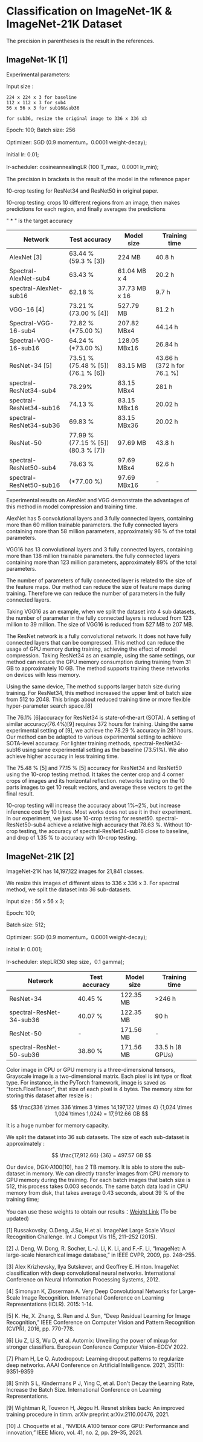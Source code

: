 # Classification on ImageNet-1K & ImageNet-21K Dataset

The precision in parentheses is the result in the references.

## ImageNet-1K [1]

Experimental parameters:

Input size :

    224 x 224 x 3 for baseline
    112 x 112 x 3 for sub4
    56 x 56 x 3 for sub16&sub36

    for sub36, resize the original image to 336 x 336 x3

Epoch: 100;   Batch size: 256

Optimizer: SGD (0.9 momentum，0.0001 weight-decay);

Initial lr: 0.01;

lr-scheduler: cosineannealingLR (100 T_max，0.0001 lr_min);

The precision in brackets is the result of the model in the reference paper

10-crop testing for ResNet34 and ResNet50 in original paper.

10-crop testing: crops 10 different regions from an image, then makes predictions for each region, and finally averages the predictions

" * " is the target accuracy

| Network     | Test accuracy | Model size | Training time|
| ----------- |  ------------- | --- | --- |
|AlexNet [3]|63.44 % <br> (59.3 % [3])| 224 MB | 40.8 h |
|Spectral-AlexNet-sub4| 63.43 % | 61.04 MB x 4 | 20.2 h |
|spectral-AlexNet-sub16| 62.18 % | 37.73 MB x 16 | 9.7 h |
|VGG-16 [4]|73.21 % <br> (73.00 % [4])| 527.79 MB | 81.2 h |
|Spectral-VGG-16-sub4| 72.82 % (*75.00 %) | 207.82 MBx4 | 44.14 h |
|Spectral-VGG-16-sub16| 64.24 % (*73.00 %)| 128.05 MBx16 | 26.84 h |
|ResNet-34 [5] |73.51 % <br> (75.48 % [5]) <br> (76.1 % [6])| 83.15 MB | 43.66 h <br> (372 h for 76.1 %)|
|spectral-ResNet34-sub4| 78.29% | 83.15 MBx4 | 281 h |
|spectral-ResNet34-sub16| 74.13 %| 83.15 MBx16 | 20.02 h |
|spectral-ResNet34-sub36| 69.83 % | 83.15 MBx36 | 20.02 h |
|ResNet-50| 77.99 % <br> (77.15 % [5]) <br> (80.3 % [7]) |97.69 MB| 43.8 h |
|spectral-ResNet50-sub4 | 78.63 % | 97.69 MBx4 | 62.6 h |
|spectral-ResNet50-sub16 | (*77.00 %) | 97.69 MBx16 | - |

Experimental results on AlexNet and VGG demonstrate the advantages of this method in model compression and training time.

AlexNet has 5 convolutional layers and 3 fully connected layers, containing more than 60 million trainable parameters.
the fully connected layers containing more than 58 million parameters, approximately 96 % of the total parameters. 

VGG16 has 13 convolutional layers and 3 fully connected layers, containing more than 138 million trainable parameters. 
the fully connected layers containing more than 123 million parameters, approximately 89% of the total parameters.

The number of parameters of fully connected layer is related to the size of the feature maps. 
Our method can reduce the size of feature maps during training.
Therefore we can reduce the number of parameters in the fully connected layers.

Taking VGG16 as an example, when we split the dataset into 4 sub datasets, the number of parameter in the fully connected layers is reduced from 123 million to 39 million. 
The size of VGG16 is reduced from 527 MB to 207 MB.

The ResNet network is a fully convolutional network. It does not have fully connected layers that can be compressed.
This method can reduce the usage of GPU memory during training, achieving the effect of model compression.
Taking ResNet34 as an example, using the same settings, our method can reduce the GPU memory consumption during training from 31 GB to approximately 10 GB.
The method supports training these networks on devices with less memory.

Using the same device, The method supports larger batch size during training.
For ResNet34, this method increased the upper limit of batch size from 512 to 2048. 
This brings about reduced training time or more flexible hyper-parameter search space.[8]

The 76.1% [6]accuracy for ResNet34 is state-of-the-art (SOTA). A setting of similar accuracy(76.4%)[9] requires 372 hours for training. 
Using the same experimental setting of [9], we achieve the 78.29 % accuracy in 281 hours. Our method can be adapted to various experimental setting to achieve SOTA-level accuracy. 
For lighter training methods, spectral-ResNet34-sub16 using same experimental setting as the baseline (73.51%). 
We also achieve higher accuracy in less training time.

The 75.48 % [5] and 77.15 % [5] accuracy for ResNet34 and ResNet50 using the 10-crop testing method. 
It takes the center crop and 4 corner crops of images and its horizontal reflection.
networks testing on the 10 parts images to get 10 result vectors, and average these vectors to get the final result.

10-crop testing will increase the accuracy about 1%~2%, but increase inference cost by 10 times. 
Most works does not use it in their experiment. 
In our experiment, we just use 10-crop testing for resnet50. 
spectral-ResNet50-sub4 achieve a relative high accuracy that 78.63 %. 
Without 10-crop testing, the accuracy of spectral-ResNet34-sub16 close to baseline, 
and drop of 1.35 % to accuracy with 10-crop testing.

## ImageNet-21K [2]

ImageNet-21K has 14,197,122 images for 21,841 classes.

We resize this images of different sizes to 336 x 336 x 3.
For spectral method, we split the dataset into 36 sub-datasets.

Input size : 56 x 56 x 3;

Epoch: 100;

Batch size: 512;

Optimizer: SGD (0.9 momentum，0.0001 weight-decay);

initial lr: 0.001;

lr-scheduler: stepLR(30 step size，0.1 gamma);

| Network     | Test accuracy | Model size | Training time|
| ----------- |  ------------- | --- | --- |
|ResNet-34| 40.45 % | 122.35 MB | >246 h  |
|spectral-ResNet-34-sub36| 40.07 % | 122.35 MB | 90 h |
|ResNet-50| - | 171.56 MB | - |
|spectral-ResNet-50-sub36| 38.80 % | 171.56 MB | 33.5 h (8 GPUs) |

Color image in CPU or GPU memory is a three-dimensional tensors, Grayscale image is a two-dimensional matrix. 
Each pixel is int type or float type. 
For instance, in the PyTorch framework, image is saved as "torch.FloatTensor", that size of each pixel is 4 bytes.
The memory size for storing this dataset after resize is :

$$
\frac{336 \times 336 \times 3 \times 14,197,122 \times 4} {1,024 \times 1,024 \times 1,024} = 17,912.66 GB
$$

It is a huge number for memory capacity.

We split the dataset into 36 sub datasets. The size of each sub-dataset is approximately :

$$
\frac{17,912.66} {36} = 497.57 GB
$$ 

Our device, DGX-A100[10], has 2 TB memory. It is able to store the sub-dataset in memory. 
We can directly transfer images from CPU memory to GPU memory during the training. For each batch images that batch size is 512, this process takes 0.003 seconds.
The same batch data load in CPU memory from disk, that takes average 0.43 seconds, about 39 % of the training time;


You can use these weights to obtain our results：[Weight Link](https://pan.baidu.com/s/1PxdMktuot0MF5OJE0BF0UQ?pwd=wiyq) (To be updated)

[1] Russakovsky, O.Deng, J.Su, H.et al. ImageNet Large Scale Visual Recognition Challenge. Int J Comput Vis 115, 211–252 (2015). 

[2] J. Deng, W. Dong, R. Socher, L.-J. Li, K. Li, and F.-F. Li, “ImageNet: A large-scale hierarchical image database,” in IEEE CVPR, 2009, pp. 248–255.

[3] Alex Krizhevsky, Ilya Sutskever, and Geoffrey E. Hinton. ImageNet classification with deep convolutional neural networks. International Conference on Neural Information Processing Systems, 2012.

[4] Simonyan K, Zisserman A. Very Deep Convolutional Networks for Large-Scale Image Recognition. International Conference on Learning Representations (ICLR). 2015: 1-14.

[5] K. He, X. Zhang, S. Ren and J. Sun, "Deep Residual Learning for Image Recognition," IEEE Conference on Computer Vision and Pattern Recognition (CVPR), 2016, pp. 770-778.

[6] Liu Z, Li S, Wu D, et al. Automix: Unveiling the power of mixup for stronger classifiers. European Conference Computer Vision–ECCV 2022.

[7] Pham H, Le Q. Autodropout: Learning dropout patterns to regularize deep networks. AAAI Conference on Artificial Intelligence. 2021, 35(11): 9351-9359

[8] Smith S L, Kindermans P J, Ying C, et al. Don't Decay the Learning Rate, Increase the Batch Size. International Conference on Learning Representations.

[9] Wightman R, Touvron H, Jégou H. Resnet strikes back: An improved training procedure in timm. arXiv preprint arXiv:2110.00476, 2021.

[10] J. Choquette et al., “NVIDIA A100 tensor core GPU: Performance and innovation,” IEEE Micro, vol. 41, no. 2, pp. 29–35, 2021.
